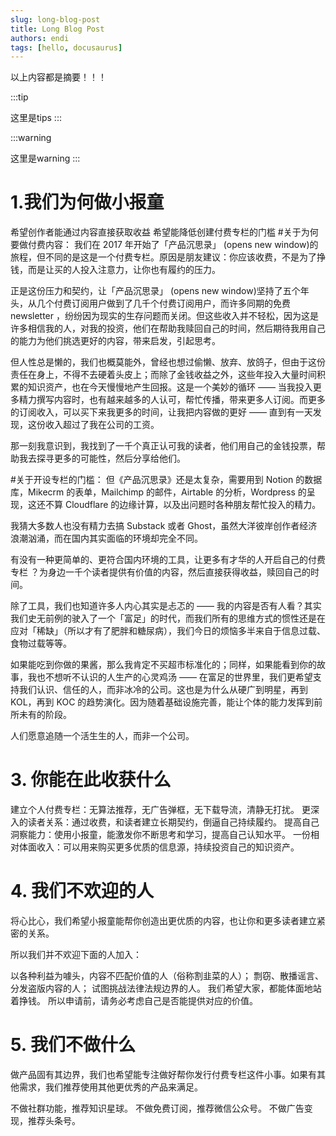 ```yaml
---
slug: long-blog-post
title: Long Blog Post
authors: endi
tags: [hello, docusaurus]
---
```


以上内容都是摘要！！！

<!-- truncate -->


:::tip

这里是tips
:::


:::warning

这里是warning
:::

# 1.我们为何做小报童
希望创作者能通过内容直接获取收益
希望能降低创建付费专栏的门槛
#关于为何要做付费内容：
我们在 2017 年开始了「产品沉思录」 (opens new window)的旅程，但不同的是这是一个付费专栏。原因是朋友建议：你应该收费，不是为了挣钱，而是让买的人投入注意力，让你也有履约的压力。

正是这份压力和契约，让「产品沉思录」 (opens new window)坚持了五个年头，从几个付费订阅用户做到了几千个付费订阅用户，而许多同期的免费 newsletter ，纷纷因为现实的生存问题而关闭。但这些收入并不轻松，因为这是许多相信我的人，对我的投资，他们在帮助我赎回自己的时间，然后期待我用自己的能力为他们挑选更好的内容，带来启发，引起思考。

但人性总是懒的，我们也概莫能外，曾经也想过偷懒、放弃、放鸽子，但由于这份责任在身上，不得不去硬着头皮上；而除了金钱收益之外，这些年投入大量时间积累的知识资产，也在今天慢慢地产生回报。这是一个美妙的循环 —— 当我投入更多精力撰写内容时，也有越来越多的人认可，帮忙传播，带来更多人订阅。而更多的订阅收入，可以买下来我更多的时间，让我把内容做的更好 —— 直到有一天发现，这份收入超过了我在公司的工资。

那一刻我意识到，我找到了一千个真正认可我的读者，他们用自己的金钱投票，帮助我去探寻更多的可能性，然后分享给他们。

#关于开设专栏的门槛：
但《产品沉思录》还是太复杂，需要用到 Notion 的数据库，Mikecrm 的表单，Mailchimp 的邮件，Airtable 的分析，Wordpress 的呈现，这还不算 Cloudflare 的边缘计算，以及出问题时各种朋友帮忙投入的精力。

我猜大多数人也没有精力去搞 Substack 或者 Ghost，虽然大洋彼岸创作者经济浪潮汹涌，而在国内其实面临的环境却完全不同。

有没有一种更简单的、更符合国内环境的工具，让更多有才华的人开启自己的付费专栏 ？为身边一千个读者提供有价值的内容，然后直接获得收益，赎回自己的时间。

除了工具，我们也知道许多人内心其实是忐忑的 —— 我的内容是否有人看？其实我们史无前例的驶入了一个「富足」的时代，而我们所有的思维方式的惯性还是在应对「稀缺」（所以才有了肥胖和糖尿病），我们今日的烦恼多半来自于信息过载、食物过载等等。

如果能吃到你做的果酱，那么我肯定不买超市标准化的；同样，如果能看到你的故事，我也不想听不认识的人生产的心灵鸡汤 —— 在富足的世界里，我们更希望支持我们认识、信任的人，而非冰冷的公司。这也是为什么从硬广到明星，再到 KOL，再到 KOC 的趋势演化。因为随着基础设施完善，能让个体的能力发挥到前所未有的阶段。

人们愿意追随一个活生生的人，而非一个公司。

# 3. 你能在此收获什么
建立个人付费专栏：无算法推荐，无广告弹框，无下载导流，清静无打扰。
更深入的读者关系：通过收费，和读者建立长期契约，倒逼自己持续履约。
提高自己洞察能力：使用小报童，能激发你不断思考和学习，提高自己认知水平。
一份相对体面收入：可以用来购买更多优质的信息源，持续投资自己的知识资产。
# 4. 我们不欢迎的人
将心比心，我们希望小报童能帮你创造出更优质的内容，也让你和更多读者建立紧密的关系。

所以我们并不欢迎下面的人加入：

以各种利益为噱头，内容不匹配价值的人（俗称割韭菜的人）；
剽窃、散播谣言、分发盗版内容的人；
试图挑战法律法规边界的人。
我们希望大家，都能体面地站着挣钱。 所以申请前，请务必考虑自己是否能提供对应的价值。

# 5. 我们不做什么
做产品固有其边界，我们也希望能专注做好帮你发行付费专栏这件小事。如果有其他需求，我们推荐使用其他更优秀的产品来满足。

不做社群功能，推荐知识星球。
不做免费订阅，推荐微信公众号。
不做广告变现，推荐头条号。